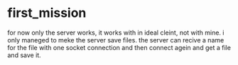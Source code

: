 # first_mission
for now only the server works, it works with in ideal cleint, not with mine.
i only maneged to meke the server save files.
the server can recive a name for the file with one socket connection and then connect agein and get a file and save it.

